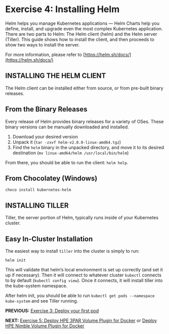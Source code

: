# Exercise 4: Installing Helm

Helm helps you manage Kubernetes applications — Helm Charts help you define, install, and upgrade even the most complex Kubernetes application. There are two parts to Helm: The Helm client (helm) and the Helm server (Tiller). This guide shows how to install the client, and then proceeds to show two ways to install the server.

For more information, please refer to [https://helm.sh/docs/](https://helm.sh/docs/)

## INSTALLING THE HELM CLIENT
The Helm client can be installed either from source, or from pre-built binary releases.

## From the Binary Releases
Every release of Helm provides binary releases for a variety of OSes. These binary versions can be manually downloaded and installed.

1. Download your desired version
2. Unpack it (`tar -zxvf helm-v2.0.0-linux-amd64.tgz`)
3. Find the `helm` binary in the unpacked directory, and move it to its desired destination (`mv linux-amd64/helm /usr/local/bin/helm`)

From there, you should be able to run the client: `helm help`.

## From Chocolatey (Windows)
```
choco install kubernetes-helm
```

## INSTALLING TILLER
Tiller, the server portion of Helm, typically runs inside of your Kubernetes cluster.

## Easy In-Cluster Installation
The easiest way to install `tiller` into the cluster is simply to run:
```
helm init
```

This will validate that helm’s local environment is set up correctly (and set it up if necessary). Then it will connect to whatever cluster `kubectl` connects to by default (`kubectl config view`). Once it connects, it will install tiller into the kube-system namespace.

After helm init, you should be able to run `kubectl get pods --namespace kube-system` and see Tiller running.


**PREVIOUS:** [Exercise 3: Deploy your first pod](deploy_first_pod.md)

**NEXT:** [Exercise 5: Deploy HPE 3PAR Volume Plugin for Docker](3par_volume_plugin_install.md) or [Deploy HPE Nimble Volume Plugin for Docker](nimble_volume_plugin_install.md)

